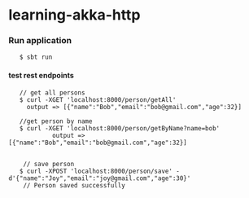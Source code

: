 # learning-akka-http

### Run application 

       $ sbt run 
       
 #### test rest endpoints 
       // get all persons
       $ curl -XGET 'localhost:8000/person/getAll'
         output => [{"name":"Bob","email":"bob@gmail.com","age":32}]
       
       //get person by name
       $ curl -XGET 'localhost:8000/person/getByName?name=bob'
                output => [{"name":"Bob","email":"bob@gmail.com","age":32}]
                
        
        // save person  
       $ curl -XPOST 'localhost:8000/person/save' -d'{"name":"Joy","email":"joy@gmail.com","age":30}'
        // Person saved successfully
        
